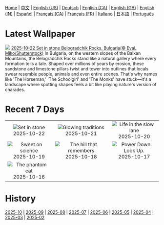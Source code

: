 [Home](../README.md) | [中文](zh-CN.md) | [English (US)](en-US.md) | [Deutsch](de-DE.md) | [English (CA)](en-CA.md) | [English (GB)](en-GB.md) | [English (IN)](en-IN.md) | [Español](es-ES.md) | [Français (CA)](fr-CA.md) | [Français (FR)](fr-FR.md) | [Italiano](it-IT.md) | [日本語](ja-JP.md) | [Português](pt-BR.md)

# Latest Wallpaper
![](https://www.bing.com/th?id=OHR.BulgariaRocks_EN-CA8455831888_UHD.jpg)
[2025-10-22 Set in stone Belogradchik Rocks, Bulgaria(© EvaL Miko/Shutterstock)](https://www.bing.com/th?id=OHR.BulgariaRocks_EN-CA8455831888_UHD.jpg)
In Bulgaria, on the western slopes of the Balkan Mountains, the Belogradchik Rocks stand like a natural gallery where every formation tells a tale. Shaped over millions of years by erosion, these sandstone and limestone pillars twist and tower into outlines that locals swear resemble people, animals and even entire scenes. That's why names like 'The Horseman,' 'The Schoolgirl' and 'The Monks' have stuck—it's a landscape where spotting shapes feels a bit like playing nature's version of charades.

# Recent 7 Days
|  |  |  |
|:---:|:---:|:---:|
| ![](https://www.bing.com/th?id=OHR.BulgariaRocks_EN-CA8455831888_400x240.jpg "Set in stone") 2025-10-22 | ![](https://www.bing.com/th?id=OHR.DiyaDiwali_EN-CA8413413710_400x240.jpg "Glowing traditions") 2025-10-21 | ![](https://www.bing.com/th?id=OHR.HoffmansSloth_EN-CA8355906230_400x240.jpg "Life in the slow lane") 2025-10-20 |
| ![](https://www.bing.com/th?id=OHR.AppleHarvest_EN-CA8300580215_400x240.jpg "Sweet on science") 2025-10-19 | ![](https://www.bing.com/th?id=OHR.SilburyHill_EN-CA8140895314_400x240.jpg "The hill that remembers") 2025-10-18 | ![](https://www.bing.com/th?id=OHR.JasperFestival_EN-CA8017450155_400x240.jpg "Power Down. Look Up.") 2025-10-17 |
| ![](https://www.bing.com/th?id=OHR.SiberianLynx_EN-CA2838247165_400x240.jpg "The phantom cat") 2025-10-16 |  |  |

# History
[2025-10](../archives/wallpaper/en-CA/w_2025_10.md) | [2025-09](../archives/wallpaper/en-CA/w_2025_09.md) | [2025-08](../archives/wallpaper/en-CA/w_2025_08.md) | [2025-07](../archives/wallpaper/en-CA/w_2025_07.md) | [2025-06](../archives/wallpaper/en-CA/w_2025_06.md) | [2025-05](../archives/wallpaper/en-CA/w_2025_05.md) | [2025-04](../archives/wallpaper/en-CA/w_2025_04.md) | [2025-03](../archives/wallpaper/en-CA/w_2025_03.md) | [2025-02](../archives/wallpaper/en-CA/w_2025_02.md)
